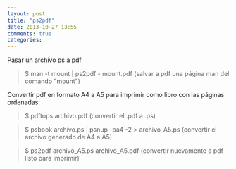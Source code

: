 ```yaml
---
layout: post
title: "ps2pdf"
date: 2013-10-27 13:55
comments: true
categories: 
---
```

Pasar un archivo ps a pdf

>$ man -t mount | ps2pdf -  mount.pdf   (salvar a pdf una página man del comando "mount") 

Convertir pdf en formato A4 a A5 para imprimir como libro con las páginas ordenadas:

>$ pdftops archivo.pdf  (convertir el .pdf a .ps)

>$ psbook archivo.ps | psnup -pa4 -2 > archivo_A5.ps (convertir el archivo generado de A4 a A5)

>$ ps2pdf archivo_A5.ps archivo_A5.pdf  (convertir nuevamente a pdf listo para imprimir)

